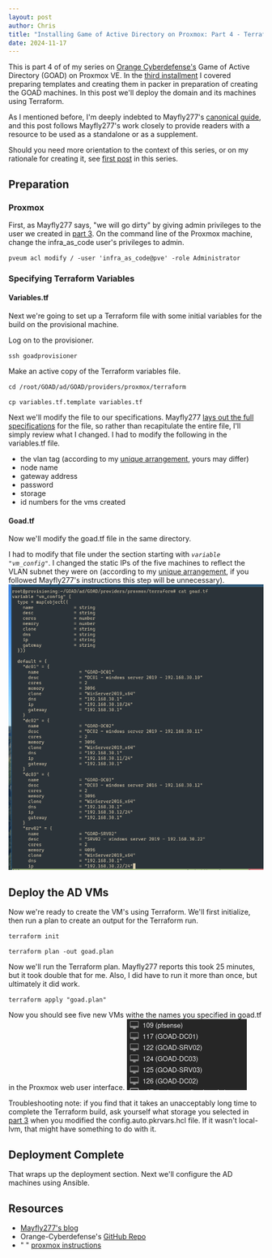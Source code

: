 ```yaml
---
layout: post
author: Chris
title: "Installing Game of Active Directory on Proxmox: Part 4 - Terraform"
date: 2024-11-17
---
```

This is part 4 of of my series on [Orange Cyberdefense's](https://github.com/Orange-Cyberdefense/GOAD/tree/main) Game of Active Directory (GOAD) on Proxmox VE. In the [third installment](https://christopherbauer.org/2024/11/14/templates.html) I covered preparing templates and creating them in packer in preparation of creating the GOAD machines. In this post we'll deploy the domain and its machines using Terraform.

As I mentioned before, I'm deeply indebted to Mayfly277's  [canonical guide](https://mayfly277.github.io/posts/GOAD-on-proxmox-part1-install/?ref=benheater.com), and this post follows Mayfly277's work closely to provide readers with a resource to be used as a standalone or as a supplement.

Should you need more orientation to the context of this series, or on my rationale for creating it, see [first post](https://christopherbauer.org/2024/11/08/GOAD-networking.html) in this series.

## Preparation

### Proxmox
First, as Mayfly277 says, "we will go dirty" by giving admin privileges to the user we created in [part 3](https://christopherbauer.org/2024/11/14/templates.html).  On the command line of the Proxmox machine, change the infra_as_code user's privileges to admin.

```
pveum acl modify / -user 'infra_as_code@pve' -role Administrator
```

### Specifying Terraform Variables

#### Variables.tf
Next we're going to set up a Terraform file with some initial variables for the build on the provisional machine.

Log on to the provisioner.
```
ssh goadprovisioner
```

Make an active copy of the Terraform variables file.
```
cd /root/GOAD/ad/GOAD/providers/proxmox/terraform 
```

```
cp variables.tf.template variables.tf
```

Next we'll modify the file to our specifications.  Mayfly277 [lays out the full specifications](https://mayfly277.github.io/posts/GOAD-on-proxmox-part3-terraform/#configure-terraform) for the file, so rather than recapitulate the entire file, I'll simply review what I changed.  I had to modify the following in the variables.tf file.

- the vlan tag (according to my [unique arrangement](https://christopherbauer.org/2024/11/08/GOAD-networking.html), yours may differ)
- node name
- gateway address
- password
- storage
- id numbers for the vms created

#### Goad.tf
Now we'll modify the goad.tf file in the same directory.  

I had to modify that file under the section starting with *`variable "vm_config"`*.  I changed the static IPs of the five machines to reflect the VLAN subnet they were on (according to my [unique arrangement](https://christopherbauer.org/2024/11/08/GOAD-networking.html), if you followed Mayfly277's instructions this step will be unnecessary).
![](/assets/img/2024-10-28_15-37.png)

## Deploy the AD VMs
Now we're ready to create the VM's using Terraform.  We'll first initialize, then run a plan to create an output for the Terraform run.

```
terraform init
```

```
terraform plan -out goad.plan
```

Now we'll run the Terraform plan.  Mayfly277 reports this took 25 minutes, but it took double that for me.  Also, I did have to run it more than once, but ultimately it did work.
```
terraform apply "goad.plan"
```

Now you should see five new VMs withe the names you specified in goad.tf in the Proxmox web user interface.
![](/assets/img/2024-11-14_15-16.png)

Troubleshooting note: if you find that it takes an unacceptably long time to complete the Terraform build, ask yourself what storage you selected in [part 3](https://christopherbauer.org/2024/11/14/templates.html) when you modified the config.auto.pkrvars.hcl file.  If it wasn't local-lvm, that might have something to do with it.

## Deployment Complete
That wraps up the deployment section.  Next we'll configure the AD machines using Ansible.

## Resources
- [Mayfly277's blog](https://mayfly277.github.io/posts/GOAD-on-proxmox-part1-install/?ref=benheater.com)
- Orange-Cyberdefense's [GitHub Repo](https://github.com/Orange-Cyberdefense/GOAD)
- " " [proxmox instructions](https://github.com/Orange-Cyberdefense/GOAD/blob/main/docs/install_with_proxmox.md)
